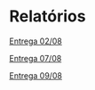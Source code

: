 # Relatórios

[Entrega 02/08](reports/02_08.md)

[Entrega 07/08](reports/07_08.md)

[Entrega 09/08](reports/09_08.md)